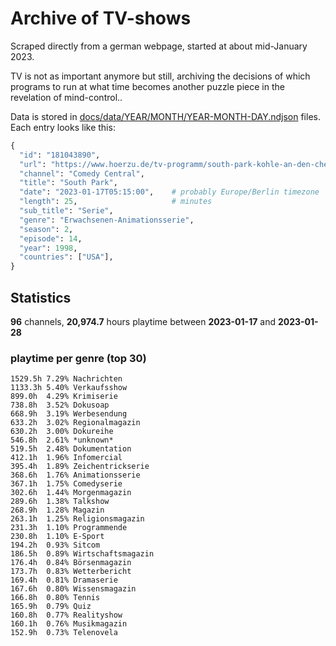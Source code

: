 # Archive of TV-shows

Scraped directly from a german webpage, started at about mid-January 2023.

TV is not as important anymore but still, archiving the decisions of which programs to run at what time
becomes another puzzle piece in the revelation of mind-control.. 

Data is stored in [docs/data/YEAR/MONTH/YEAR-MONTH-DAY.ndjson](docs/data/) files. 
Each entry looks like this:

```python
{
  "id": "181043890", 
  "url": "https://www.hoerzu.de/tv-programm/south-park-kohle-an-den-chefkoch/bid_181043890/", 
  "channel": "Comedy Central", 
  "title": "South Park", 
  "date": "2023-01-17T05:15:00",    # probably Europe/Berlin timezone 
  "length": 25,                     # minutes 
  "sub_title": "Serie", 
  "genre": "Erwachsenen-Animationsserie", 
  "season": 2, 
  "episode": 14, 
  "year": 1998, 
  "countries": ["USA"],
}
```

## Statistics

**96** channels, **20,974.7** hours playtime between **2023-01-17** and **2023-01-28**


### playtime per genre (top 30)

    1529.5h 7.29% Nachrichten
    1133.3h 5.40% Verkaufsshow
    899.0h  4.29% Krimiserie
    738.8h  3.52% Dokusoap
    668.9h  3.19% Werbesendung
    633.2h  3.02% Regionalmagazin
    630.2h  3.00% Dokureihe
    546.8h  2.61% *unknown*
    519.5h  2.48% Dokumentation
    412.1h  1.96% Infomercial
    395.4h  1.89% Zeichentrickserie
    368.6h  1.76% Animationsserie
    367.1h  1.75% Comedyserie
    302.6h  1.44% Morgenmagazin
    289.6h  1.38% Talkshow
    268.9h  1.28% Magazin
    263.1h  1.25% Religionsmagazin
    231.3h  1.10% Programmende
    230.8h  1.10% E-Sport
    194.2h  0.93% Sitcom
    186.5h  0.89% Wirtschaftsmagazin
    176.4h  0.84% Börsenmagazin
    173.7h  0.83% Wetterbericht
    169.4h  0.81% Dramaserie
    167.6h  0.80% Wissensmagazin
    166.8h  0.80% Tennis
    165.9h  0.79% Quiz
    160.8h  0.77% Realityshow
    160.1h  0.76% Musikmagazin
    152.9h  0.73% Telenovela
